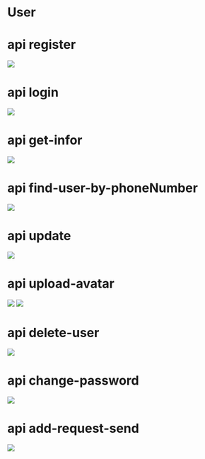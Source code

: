 <h1>User</h1>
<h1>api register</h1>
<img src ='https://i.imgur.com/RLrQv0C.png' />
<h1>api login</h1>
<img src ='https://i.imgur.com/7cG5ji6.png' />
<h1>api get-infor</h1>
<img src ='https://i.imgur.com/dp8njuM.png' />
<h1>api find-user-by-phoneNumber</h1>
<img src ='https://i.imgur.com/UdrMvmY.png' />
<h1>api update</h1>
<img src ='https://i.imgur.com/pWFZEHM.png' />
<h1>api upload-avatar</h1>
<img src ='https://i.imgur.com/hN50oCF.png' />
<img src ='https://i.imgur.com/73NzdpK.png'/>
<h1>api delete-user</h1>
<img src ='https://i.imgur.com/J3HtdUL.png' />
<h1>api change-password</h1>
<img src ='https://i.imgur.com/488odbd.png' />
<h1>api add-request-send</h1>
<img src ='https://i.imgur.com/Vz8R0Yz.png' />
